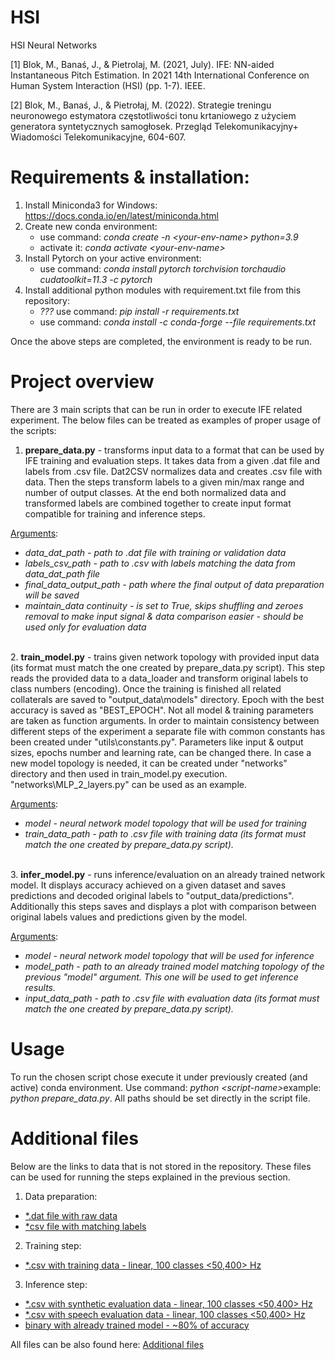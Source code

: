 # HSI
HSI Neural Networks

[1] Blok, M., Banaś, J., & Pietrolaj, M. (2021, July). IFE: NN-aided Instantaneous Pitch Estimation. In 2021 14th International Conference on Human System Interaction (HSI) (pp. 1-7). IEEE. 

[2] Blok, M., Banaś, J., & Pietrołaj, M. (2022). Strategie treningu neuronowego estymatora częstotliwości tonu krtaniowego z użyciem generatora syntetycznych samogłosek. Przegląd Telekomunikacyjny+ Wiadomości Telekomunikacyjne, 604-607.

# Requirements & installation:
1. Install Miniconda3 for Windows: https://docs.conda.io/en/latest/miniconda.html
2. Create new conda environment:
	- use command: <i>conda create -n \<your-env-name> python=3.9</i>
	- activate it: <i>conda activate \<your-env-name></i>
3. Install Pytorch on your active environment:
      - use command: <i>conda install pytorch torchvision torchaudio cudatoolkit=11.3 -c pytorch</i>
4. Install additional python modules with requirement.txt file from this repository:
      - *???* use command: <i>pip install -r requirements.txt</i>
      - use command: <i>conda install -c conda-forge --file requirements.txt</i>

 Once the above steps are completed, the environment is ready to be run.

 # Project overview

There are 3 main scripts that can be run in order to execute IFE related experiment.
The below files can be treated as examples of proper usage of the scripts:

1. <b>prepare_data.py</b> - transforms input data to a format that can be used by IFE training and evaluation steps.
		It takes data from a given .dat file and labels from .csv file. Dat2CSV normalizes data and creates .csv file with data. Then the steps transform labels to a given min/max range and number of output classes. At the end both normalized data and transformed labels are combined together to create input format compatible for training and inference steps.

<u>Arguments</u>:
<i>
- data_dat_path - path to .dat file with training or validation data
- labels_csv_path - path to .csv with labels matching the data from data_dat_path file
- final_data_output_path - path where the final output of data preparation will be saved
- maintain_data continuity - is set to True, skips shuffling and zeroes removal to make input signal & data comparison easier - should be used only for evaluation data
</i>
<br>
2. <b>train_model.py</b> - trains given network topology with provided input data (its format must match the one created by prepare_data.py script). This step reads the provided data to a data_loader and transform original labels to class numbers (encoding). Once the training is finished all related collaterals are saved to "output_data\models" directory. Epoch with the best accuracy is saved as "BEST_EPOCH". Not all model & training parameters are taken as function arguments. In order to maintain consistency between different steps of the experiment a separate file with common constants has been created under "utils\constants.py". Parameters like input & output sizes, epochs number and learning rate, can be changed there. In case a new model topology is needed, it can be created under "networks" directory and then used in train_model.py execution. "networks\MLP_2_layers.py" can be used as an example.

<u>Arguments</u>:
<i>
- model - neural network model topology that will be used for training
- train_data_path - path to .csv file with training data (its format must match the one created by prepare_data.py script).
</i>
<br>
3. <b>infer_model.py</b> - runs inference/evaluation on an already trained network model. It displays accuracy achieved on a given dataset and saves predictions and decoded original labels to "output_data/predictions". Additionally this steps saves and displays a plot with comparison between original labels values and predictions given by the model.

<u>Arguments</u>:
<i>
- model - neural network model topology that will be used for inference
- model_path - path to an already trained model matching topology of the previous "model" argument. This one will be used to get inference results.
- input_data_path - path to .csv file with evaluation data (its format must match the one created by prepare_data.py script).
</i>

# Usage

To run the chosen script chose execute it under previously created (and active) conda environment. Use command: <i>python \<script-name></i>example: <i>python prepare_data.py</i>. All paths should be set directly in the script file.

# Additional files

Below are the links to data that is not stored in the repository. These files can be used for running the steps explained in the previous section.

1. Data preparation:
- [*.dat file with raw data](https://pgedupl-my.sharepoint.com/:u:/g/personal/s119424_o365_student_pg_edu_pl/EZf6b_0dSHlOlM5mLlXyWHwBwULDCxfn5jE0_lK2jWhV3g?e=dagyw2)
- [*csv file with matching labels](https://pgedupl-my.sharepoint.com/:x:/g/personal/s119424_o365_student_pg_edu_pl/EWRMzbjnN2RGk_-5V5fcbd4B1Q68NLJkjE5av_mXgjgPzQ?e=hOhSfO)

2. Training step:
- [*.csv with training data - linear, 100 classes <50,400> Hz](https://pgedupl-my.sharepoint.com/:x:/g/personal/s119424_o365_student_pg_edu_pl/EfIZuLECXARCl7JVT99z8ZgBdeJ1mz6HDuBmURf2wOY2MQ?e=wChc4X)

3. Inference step:
- [*.csv with synthetic evaluation data - linear, 100 classes <50,400> Hz](https://pgedupl-my.sharepoint.com/:x:/g/personal/s119424_o365_student_pg_edu_pl/EdFaTCyEMphDnNOz4gi82dAB0fh0z2NDFtzfSGhpraK_ig?e=lphWxu)
- [*.csv with speech evaluation data - linear, 100 classes <50,400> Hz](https://pgedupl-my.sharepoint.com/:x:/g/personal/s119424_o365_student_pg_edu_pl/ESh8NF5cw8hIvuICRVa7qiABEzPZAvL2gSkhDa64rpafxg?e=Xx3gyB)
- [binary with already trained model - ~80% of accuracy](https://pgedupl-my.sharepoint.com/:u:/g/personal/s119424_o365_student_pg_edu_pl/EZGevrxyYxRKg9gYTW3PSSYBV6YCfdg06Nxhpn4Knp8pXg?e=cOtXLN)
	
All files can be also found here: [Additional files](https://pgedupl-my.sharepoint.com/:f:/g/personal/s119424_o365_student_pg_edu_pl/ElmX25HbIKRJgVeHDqFmoaMBDqipqVyQZHn4HbEDQajRNQ?e=1ltbkQ)
